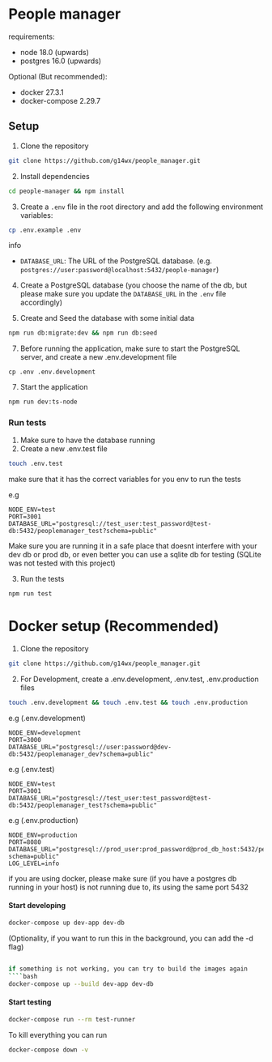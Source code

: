 # People manager

requirements:
- node 18.0 (upwards)
- postgres 16.0 (upwards)

Optional (But recommended):
- docker 27.3.1
- docker-compose 2.29.7

## Setup
1. Clone the repository
```bash
git clone https://github.com/g14wx/people_manager.git
```
2. Install dependencies
```bash
cd people-manager && npm install
```
3. Create a `.env` file in the root directory and add the following environment variables:
```bash
cp .env.example .env
```
info
- `DATABASE_URL`: The URL of the PostgreSQL database. (e.g. `postgres://user:password@localhost:5432/people-manager`)

4. Create a PostgreSQL database (you choose the name of the db, but please make sure you update the `DATABASE_URL` in the `.env` file accordingly)

6. Create and Seed the database with some initial data
```bash
npm run db:migrate:dev && npm run db:seed
```
7. Before running the application, make sure to start the PostgreSQL server, and create a new .env.development file

```shell
cp .env .env.development
````
7. Start the application
```bash
npm run dev:ts-node
```

### Run tests
1. Make sure to have the database running
2. Create a new .env.test file
```bash
touch .env.test
```
make sure that it has the correct variables for you env to run the tests

e.g

````dotenv
NODE_ENV=test
PORT=3001
DATABASE_URL="postgresql://test_user:test_password@test-db:5432/peoplemanager_test?schema=public"
````
Make sure you are running it in a safe place that doesnt interfere with your dev db or prod db, or even better you can use a sqlite db for testing (SQLite was not tested with this project)

3. Run the tests
```bash
npm run test
```


# Docker setup (Recommended) 

1. Clone the repository
```bash
git clone https://github.com/g14wx/people_manager.git
```
2. For Development, create a .env.development, .env.test, .env.production files
```bash
touch .env.development && touch .env.test && touch .env.production
```

e.g (.env.development)
```dotenv
NODE_ENV=development
PORT=3000
DATABASE_URL="postgresql://user:password@dev-db:5432/peoplemanager_dev?schema=public"
```

e.g (.env.test)
```dotenv
NODE_ENV=test
PORT=3001
DATABASE_URL="postgresql://test_user:test_password@test-db:5432/peoplemanager_test?schema=public"
```

e.g (.env.production)
```dotenv
NODE_ENV=production
PORT=8080
DATABASE_URL="postgresql://prod_user:prod_password@prod_db_host:5432/peoplemanager?schema=public"
LOG_LEVEL=info
```

if you are using docker, please make sure (if you have a postgres db running in your host) is not running due to, its using the same port 5432

#### Start developing
```bash
docker-compose up dev-app dev-db
```

(Optionality, if you want to run this in the background, you can add the -d flag)

```bash

if something is not working, you can try to build the images again
````bash
docker-compose up --build dev-app dev-db
````

#### Start testing 
```bash
docker-compose run --rm test-runner
```


To kill everything you can run
```bash
docker-compose down -v
```
